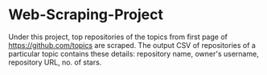 # Web-Scraping-Project
Under this project, top repositories of the topics from first page of https://github.com/topics are scraped.
The output CSV of repositories of a particular topic contains these details: repository name, owner's username, repository URL, no. of stars.
